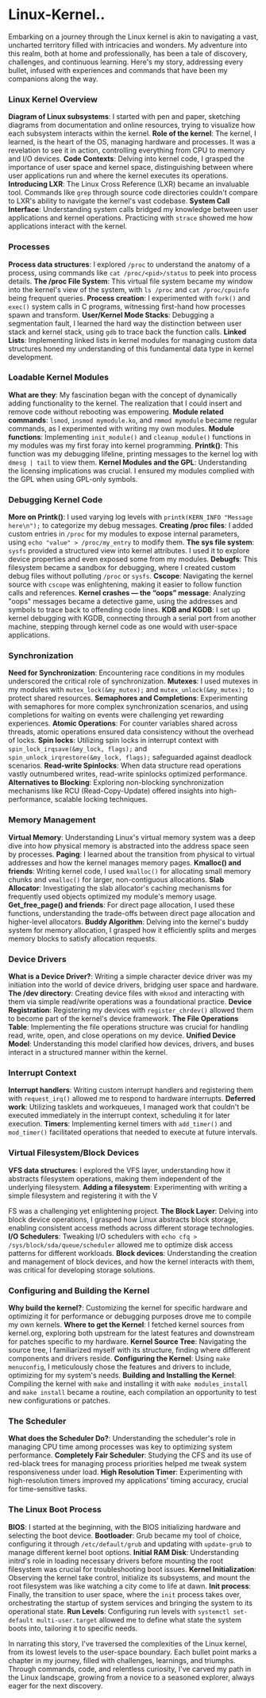 # Linux-Kernel..

Embarking on a journey through the Linux kernel is akin to navigating a vast, uncharted territory filled with intricacies and wonders. My adventure into this realm, both at home and professionally, has been a tale of discovery, challenges, and continuous learning. Here's my story, addressing every bullet, infused with experiences and commands that have been my companions along the way.

### Linux Kernel Overview
**Diagram of Linux subsystems**: I started with pen and paper, sketching diagrams from documentation and online resources, trying to visualize how each subsystem interacts within the kernel.
**Role of the kernel**: The kernel, I learned, is the heart of the OS, managing hardware and processes. It was a revelation to see it in action, controlling everything from CPU to memory and I/O devices.
**Code Contexts**: Delving into kernel code, I grasped the importance of user space and kernel space, distinguishing between where user applications run and where the kernel executes its operations.
**Introducing LXR**: The Linux Cross Reference (LXR) became an invaluable tool. Commands like `grep` through source code directories couldn't compare to LXR's ability to navigate the kernel's vast codebase.
**System Call Interface**: Understanding system calls bridged my knowledge between user applications and kernel operations. Practicing with `strace` showed me how applications interact with the kernel.

### Processes
**Process data structures**: I explored `/proc` to understand the anatomy of a process, using commands like `cat /proc/<pid>/status` to peek into process details.
**The /proc File System**: This virtual file system became my window into the kernel's view of the system, with `ls /proc` and `cat /proc/cpuinfo` being frequent queries.
**Process creation**: I experimented with `fork()` and `exec()` system calls in C programs, witnessing first-hand how processes spawn and transform.
**User/Kernel Mode Stacks**: Debugging a segmentation fault, I learned the hard way the distinction between user stack and kernel stack, using `gdb` to trace back the function calls.
**Linked Lists**: Implementing linked lists in kernel modules for managing custom data structures honed my understanding of this fundamental data type in kernel development.

### Loadable Kernel Modules
**What are they**: My fascination began with the concept of dynamically adding functionality to the kernel. The realization that I could insert and remove code without rebooting was empowering.
**Module related commands**: `lsmod`, `insmod mymodule.ko`, and `rmmod mymodule` became regular commands, as I experimented with writing my own modules.
**Module functions**: Implementing `init_module()` and `cleanup_module()` functions in my modules was my first foray into kernel programming.
**Printk()**: This function was my debugging lifeline, printing messages to the kernel log with `dmesg | tail` to view them.
**Kernel Modules and the GPL**: Understanding the licensing implications was crucial. I ensured my modules complied with the GPL when using GPL-only symbols.

### Debugging Kernel Code
**More on Printk()**: I used varying log levels with `printk(KERN_INFO "Message here\n");` to categorize my debug messages.
**Creating /proc files**: I added custom entries in `/proc` for my modules to expose internal parameters, using `echo "value" > /proc/my_entry` to modify them.
**The sys file system**: `sysfs` provided a structured view into kernel attributes. I used it to explore device properties and even exposed some from my modules.
**Debugfs**: This filesystem became a sandbox for debugging, where I created custom debug files without polluting `/proc` or `sysfs`.
**Cscope**: Navigating the kernel source with `cscope` was enlightening, making it easier to follow function calls and references.
**Kernel crashes — the “oops” message**: Analyzing "oops" messages became a detective game, using the addresses and symbols to trace back to offending code lines.
**KDB and KGDB**: I set up kernel debugging with KGDB, connecting through a serial port from another machine, stepping through kernel code as one would with user-space applications.

### Synchronization
**Need for Synchronization**: Encountering race conditions in my modules underscored the critical role of synchronization.
**Mutexes**: I used mutexes in my modules with `mutex_lock(&my_mutex);` and `mutex_unlock(&my_mutex);` to protect shared resources.
**Semaphores and Completions**: Experimenting with semaphores for more complex synchronization scenarios, and using completions for waiting on events were challenging yet rewarding experiences.
**Atomic Operations**: For counter variables shared across threads, atomic operations ensured data consistency without the overhead of locks.
**Spin locks**: Utilizing spin locks in interrupt context with `spin_lock_irqsave(&my_lock, flags);` and `spin_unlock_irqrestore(&my_lock, flags);` safeguarded against deadlock scenarios.
**Read-write Spinlocks**: When data structure read operations vastly outnumbered writes, read-write spinlocks optimized performance.
**Alternatives to Blocking**: Exploring non-blocking synchronization mechanisms like RCU (Read-Copy-Update) offered insights into high-performance, scalable locking techniques.

### Memory Management
**Virtual Memory**: Understanding Linux's virtual memory system was a deep dive into how physical memory is abstracted into the address space seen by processes.
**Paging**: I learned about the transition from physical to virtual addresses and how the kernel manages memory pages.
**Kmalloc() and friends**: Writing kernel code, I used `kmalloc()` for allocating small memory chunks and `vmalloc()` for larger, non-contiguous allocations.
**Slab Allocator**: Investigating the slab allocator's caching mechanisms for frequently used objects optimized my module's memory usage.
**Get_free_page() and friends**: For direct page allocation, I used these functions, understanding the trade-offs between direct page allocation and higher-level allocators.
**Buddy Algorithm**: Delving into the kernel's buddy system for memory allocation, I grasped how it efficiently splits and merges memory blocks to satisfy allocation requests.

### Device Drivers
**What is a Device Driver?**: Writing a simple character device driver was my initiation into the world of device drivers, bridging user space and hardware.
**The /dev directory**: Creating device files with `mknod` and interacting with them via simple read/write operations was a foundational practice.
**Device Registration**: Registering my devices with `register_chrdev()` allowed them to become part of the kernel's device framework.
**The File Operations Table**: Implementing the file operations structure was crucial for handling read, write, open, and close operations on my device.
**Unified Device Model**: Understanding this model clarified how devices, drivers, and buses interact in a structured manner within the kernel.

### Interrupt Context
**Interrupt handlers**: Writing custom interrupt handlers and registering them with `request_irq()` allowed me to respond to hardware interrupts.
**Deferred work**: Utilizing tasklets and workqueues, I managed work that couldn't be executed immediately in the interrupt context, scheduling it for later execution.
**Timers**: Implementing kernel timers with `add_timer()` and `mod_timer()` facilitated operations that needed to execute at future intervals.

### Virtual Filesystem/Block Devices
**VFS data structures**: I explored the VFS layer, understanding how it abstracts filesystem operations, making them independent of the underlying filesystem.
**Adding a filesystem**: Experimenting with writing a simple filesystem and registering it with the V

FS was a challenging yet enlightening project.
**The Block Layer**: Delving into block device operations, I grasped how Linux abstracts block storage, enabling consistent access methods across different storage technologies.
**I/O Schedulers**: Tweaking I/O schedulers with `echo cfq > /sys/block/sda/queue/scheduler` allowed me to optimize disk access patterns for different workloads.
**Block devices**: Understanding the creation and management of block devices, and how the kernel interacts with them, was critical for developing storage solutions.

### Configuring and Building the Kernel
**Why build the kernel?**: Customizing the kernel for specific hardware and optimizing it for performance or debugging purposes drove me to compile my own kernels.
**Where to get the Kernel**: I fetched kernel sources from kernel.org, exploring both upstream for the latest features and downstream for patches specific to my hardware.
**Kernel Source Tree**: Navigating the source tree, I familiarized myself with its structure, finding where different components and drivers reside.
**Configuring the Kernel**: Using `make menuconfig`, I meticulously chose the features and drivers to include, optimizing for my system's needs.
**Building and Installing the Kernel**: Compiling the kernel with `make` and installing it with `make modules_install` and `make install` became a routine, each compilation an opportunity to test new configurations or patches.

### The Scheduler
**What does the Scheduler Do?**: Understanding the scheduler's role in managing CPU time among processes was key to optimizing system performance.
**Completely Fair Scheduler**: Studying the CFS and its use of red-black trees for managing process priorities helped me tweak system responsiveness under load.
**High Resolution Timer**: Experimenting with high-resolution timers improved my applications' timing accuracy, crucial for time-sensitive tasks.

### The Linux Boot Process
**BIOS**: I started at the beginning, with the BIOS initializing hardware and selecting the boot device.
**Bootloader**: Grub became my tool of choice, configuring it through `/etc/default/grub` and updating with `update-grub` to manage different kernel boot options.
**Initial RAM Disk**: Understanding initrd's role in loading necessary drivers before mounting the root filesystem was crucial for troubleshooting boot issues.
**Kernel Initialization**: Observing the kernel take control, initialize its subsystems, and mount the root filesystem was like watching a city come to life at dawn.
**Init process**: Finally, the transition to user space, where the `init` process takes over, orchestrating the startup of system services and bringing the system to its operational state.
**Run Levels**: Configuring run levels with `systemctl set-default multi-user.target` allowed me to define what state the system boots into, tailoring it to specific needs.

In narrating this story, I've traversed the complexities of the Linux kernel, from its lowest levels to the user-space boundary. Each bullet point marks a chapter in my journey, filled with challenges, learnings, and triumphs. Through commands, code, and relentless curiosity, I've carved my path in the Linux landscape, growing from a novice to a seasoned explorer, always eager for the next discovery.
